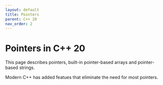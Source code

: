 ```yaml
---
layout: default
title: Pointers
parent: C++ 20
nav_order: 2
---
```

# Pointers in C++ 20

This page describes pointers, built-in pointer-based arrays and pointer-based strings.

Modern C++ has added featues that eliminate the need for most pointers. 